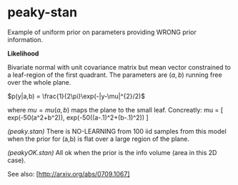 peaky-stan
==========

Example of uniform prior on parameters providing WRONG prior information.

**Likelihood**

Bivariate normal with unit covariance matrix but mean vector
constrained to a leaf-region of the first quadrant. The parameters
are $(a,b)$ running free over the whole plane.

$p(y|a,b) = \frac{1}{2\pi}\exp(-|y-\mu|^{2}/2)$

where  $mu = mu(a,b)$ maps the plane to the small leaf.
Concreatly:  mu = [ exp(-50(a^2+b^2)), exp(-50((a-.1)^2+(b-.1)^2)) ]

*(peaky.stan)*
There is NO-LEARNING from 100 iid samples from this model when
the prior for (a,b) is flat over a large region of the plane.

*(peakyOK.stan)*
All ok when the prior is the info volume (area in this 2D case).

See also:
[http://arxiv.org/abs/0709.1067]

